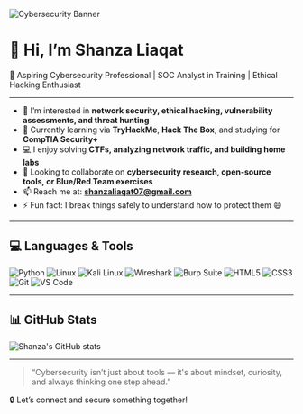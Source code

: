 ![Cybersecurity Banner](https://i.gifer.com/origin/fd/fd73a107f9e3f50f39ea625fae3c7e6f.gif)

# 👋 Hi, I’m Shanza Liaqat

🔐 Aspiring Cybersecurity Professional | SOC Analyst in Training | Ethical Hacking Enthusiast

---

- 👀 I’m interested in **network security, ethical hacking, vulnerability assessments, and threat hunting**  
- 🌱 Currently learning via **TryHackMe**, **Hack The Box**, and studying for **CompTIA Security+**  
- 💻 I enjoy solving **CTFs, analyzing network traffic, and building home labs**  
- 💞️ Looking to collaborate on **cybersecurity research, open-source tools, or Blue/Red Team exercises**  
- 📫 Reach me at: **shanzaliaqat07@gmail.com**  
- ⚡ Fun fact: I break things safely to understand how to protect them 😄  

---

## 💻 Languages & Tools
![Python](https://img.shields.io/badge/-Python-3776AB?style=flat&logo=python&logoColor=white)
![Linux](https://img.shields.io/badge/-Linux-FCC624?style=flat&logo=linux&logoColor=black)
![Kali Linux](https://img.shields.io/badge/-Kali_Linux-557C94?style=flat&logo=kalilinux&logoColor=white)
![Wireshark](https://img.shields.io/badge/-Wireshark-1679A7?style=flat&logo=wireshark&logoColor=white)
![Burp Suite](https://img.shields.io/badge/-Burp_Suite-FF6D00?style=flat&logo=burpsuite&logoColor=white)
![HTML5](https://img.shields.io/badge/-HTML5-E34F26?style=flat&logo=html5&logoColor=white)
![CSS3](https://img.shields.io/badge/-CSS3-1572B6?style=flat&logo=css3&logoColor=white)
![Git](https://img.shields.io/badge/-Git-F05032?style=flat&logo=git&logoColor=white)
![VS Code](https://img.shields.io/badge/-VS_Code-007ACC?style=flat&logo=visual-studio-code&logoColor=white)

---

## 📊 GitHub Stats

![Shanza's GitHub stats](https://github-readme-stats.vercel.app/api?username=Shanza-Liaqat07&show_icons=true&theme=radical)

---

> “Cybersecurity isn’t just about tools — it's about mindset, curiosity, and always thinking one step ahead.”

🔒 Let’s connect and secure something together!

